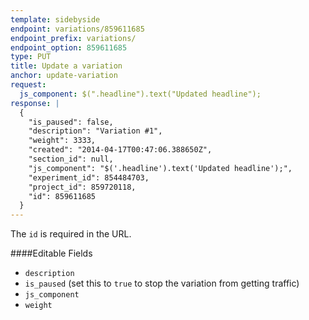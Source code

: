 ```yaml
---
template: sidebyside
endpoint: variations/859611685
endpoint_prefix: variations/
endpoint_option: 859611685
type: PUT
title: Update a variation
anchor: update-variation
request:
  js_component: $(".headline").text("Updated headline");
response: |
  {
    "is_paused": false,
    "description": "Variation #1",
    "weight": 3333,
    "created": "2014-04-17T00:47:06.388650Z",
    "section_id": null,
    "js_component": "$('.headline').text('Updated headline');",
    "experiment_id": 854484703,
    "project_id": 859720118,
    "id": 859611685
  }
---
```


The `id` is required in the URL.

####Editable Fields

- `description`
- `is_paused` (set this to `true` to stop the variation from getting traffic)
- `js_component`
- `weight`
